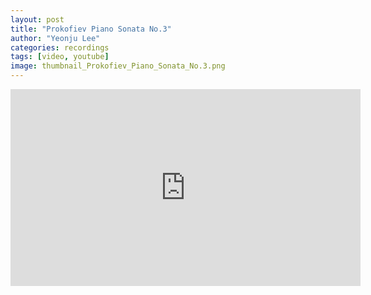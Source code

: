 ```yaml
---
layout: post
title: "Prokofiev Piano Sonata No.3"
author: "Yeonju Lee"
categories: recordings
tags: [video, youtube]
image: thumbnail_Prokofiev_Piano_Sonata_No.3.png
---
```




<iframe width="560" height="315" src="https://www.youtube.com/embed/-2WFFUV9M40?si=uclaveOri_D2NDy2" title="YouTube video player" frameborder="0" allow="accelerometer; autoplay; clipboard-write; encrypted-media; gyroscope; picture-in-picture; web-share" referrerpolicy="strict-origin-when-cross-origin" allowfullscreen></iframe>



